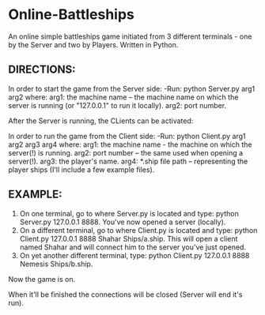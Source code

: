 # Online-Battleships
An online simple battleships game initiated from 3 different terminals - one by the Server and two by Players. Written in Python.

DIRECTIONS:
-----------

In order to start the game from the Server side:
-Run: python Server.py arg1 arg2
where:
arg1: the machine name – the machine name on which the server is running (or "127.0.0.1" to run it locally).
arg2: port number.

After the Server is running, the CLients can be activated:

In order to run the game from the Client side:
-Run: python Client.py arg1 arg2 arg3 arg4
where:
arg1: the machine name - the machine on which the server(!) is running.
arg2: port number – the same used when opening a server(!).
arg3: the player's name.
arg4: *.ship file path – representing the player ships (I'll include a few example files).

EXAMPLE:
---------
1) On one terminal, go to where Server.py is located and type: python Server.py 127.0.0.1 8888. You've now opened a server (locally).
2) On a different terminal, go to where Client.py is located and type: python Client.py 127.0.0.1 8888 Shahar Ships/a.ship. This will open a client named Shahar and will connect him to the server you've just opened.
3) On yet another different terminal, type: python Client.py 127.0.0.1 8888 Nemesis Ships/b.ship. 

Now the game is on.

When it'll be finished the connections will be closed (Server will end it's run).
